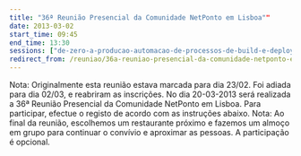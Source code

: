 ```yaml
---
title: "36ª Reunião Presencial da Comunidade NetPonto em Lisboa""
date: 2013-03-02
start_time: 09:45
end_time: 13:30
sessions: ["de-zero-a-producao-automacao-de-processos-de-build-e-deployment","o-que-e-o-html5-e-porque-e-que-me-devo-preocupar-com-isso"]
redirect_from: /reuniao/36a-reuniao-presencial-da-comunidade-netponto-em-lisboa/
---
```

Nota: Originalmente esta reunião estava marcada para dia 23/02. Foi adiada para dia 02/03, e reabriram as inscrições.  No dia 20-03-2013 será realizada a 36ª Reunião Presencial da Comunidade NetPonto em Lisboa. Para participar, efectue o registo de acordo com as instruções abaixo.
Nota: Ao final da reunião, escolhemos um restaurante próximo e fazemos um almoço em grupo para continuar o convívio e aproximar as pessoas. A participação é opcional.